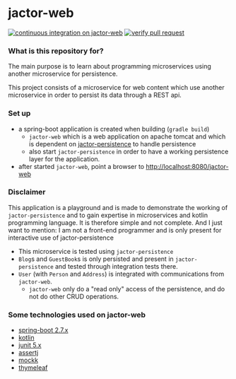 # jactor-web #

[![continuous integration on jactor-web](https://github.com/jactor-rises/jactor-modules/actions/workflows/web-ci.yaml/badge.svg)](https://github.com/jactor-rises/jactor-modules/actions/workflows/web-ci.yaml)
[![verify pull request](https://github.com/jactor-rises/jactor-modules/actions/workflows/pr.yaml/badge.svg)](https://github.com/jactor-rises/jactor-modules/actions/workflows/pr.yaml)

### What is this repository for?

The main purpose is to learn about programming microservices using another microservice for persistence.

This project consists of a microservice for web content which use another microservice in order to persist its data through a REST api.

### Set up

* a spring-boot application is created when building (`gradle build`)
    * `jactor-web` which is a web application on apache tomcat and which is dependent
      on [jactor-persistence](https://github.com/jactor-rises/jactor-modules/blob/main/persistence/README.md) to handle
      persistence
    * also start `jactor-persistence` in order to have a working persistence layer for the application.
* after started `jactor-web`, point a browser to [http://localhost:8080/jactor-web](http://localhost:8080/jactor-web)

### Disclaimer

This application is a playground and is made to demonstrate the working of `jactor-persistence` and to gain expertise in microservices and kotlin
programming language. It is therefore simple and not complete. And I just want to mention: I am not a front-end programmer and is only present for
interactive use of jactor-persistence

* This microservice is tested using `jactor-persistence`
* `Blog`s and `GuestBook`s is only persisted and present in `jactor-persistence` and tested through integration tests there.
* `User` (with `Person` and `Address`) is integrated with communications from `jactor-web`.
    * `jactor-web` only do a "read only" access of the persistence, and do not do other CRUD operations.

### Some technologies used on jactor-web

* [spring-boot 2.7.x](https://spring.io/projects/spring-boot)
* [kotlin](https://kotlinlang.org)
* [junit 5.x](https://junit.org/junit5/)
* [assertj](https://assertj.github.io/doc/)
* [mockk](http://mockk.org)
* [thymeleaf](https://www.thymeleaf.org)
